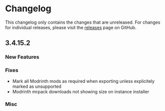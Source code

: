 # Changelog

This changelog only contains the changes that are unreleased. For changes for individual releases, please visit the
[releases](https://github.com/ATLauncher/ATLauncher/releases) page on GitHub.

## 3.4.15.2

### New Features

### Fixes
- Mark all Modrinth mods as required when exporting unless explicitely marked as unsupported
- Modrinth mrpack downloads not showing size on instance installer

### Misc

